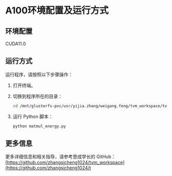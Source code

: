 # A100环境配置及运行方式

## 环境配置
CUDA11.0

## 运行方式
运行程序，请按照以下步骤操作：

1. 打开终端。
2. 切换到程序所在的目录：

    ```bash
    cd /mnt/glusterfs-pvc/usr/yijia.zhang/weigang.feng/tvm_workspace/tvm_test/matmul
    ```

3. 运行 Python 脚本：

    ```bash
    python matmul_energy.py
    ```

## 更多信息
更多详细信息和相关指导，请参考思成学长的 GitHub：[https://github.com/zhangsicheng1024/tvm_workspace](https://github.com/zhangsicheng1024/t

